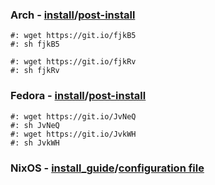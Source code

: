 ### Arch - [install](arch-install.sh)/[post-install](arch-post-install.sh)
    #: wget https://git.io/fjkB5
    #: sh fjkB5
  
    #: wget https://git.io/fjkRv
    #: sh fjkRv
### Fedora - [install](fedora-install.sh)/[post-install](fedora-post-install.sh)
    #: wget https://git.io/JvNeQ
    #: sh JvNeQ
    #: wget https://git.io/JvkWH
    #: sh JvkWH
### NixOS - [install_guide](install_nixos)/[configuration file](configuration.nix)
